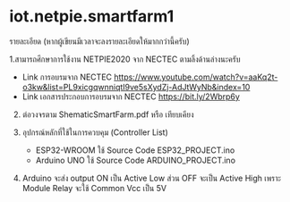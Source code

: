 # iot.netpie.smartfarm1

รายละเอียด (หากผู้เขียนมีเวลาจะลงรายละเอียดให้มากกว่านี้ครับ)

1.สามารถศึกษาการใช้งาน NETPIE2020 จาก NECTEC ตามลิ้งด้านล่างนะครับ
   * Link การอบรมจาก NECTEC https://www.youtube.com/watch?v=aaKq2t-o3kw&list=PL9xicgqwnniqtI9ve5sXydZj-AdJtWyNb&index=10
   * Link เอกสารประกอบการอบรมจาก NECTEC https://bit.ly/2Wbrp6y
  
2. ต่อวงจรตาม ShematicSmartFarm.pdf หรือ เทียบเคียง

3. อุปกรณ์หลักที่ใช้ในการควบคุม (Controller List)
   * ESP32-WROOM ใช้ Source Code ESP32_PROJECT.ino
   * Arduino UNO ใช้ Source Code ARDUINO_PROJECT.ino
  
4. Arduino จะส่ง output ON เป็น Active Low ส่วน OFF จะเป็น Active High เพราะ Module Relay จะใช้ Common Vcc เป็น 5V
